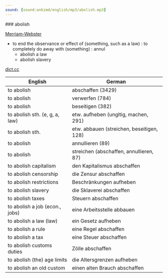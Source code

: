 ```yaml
---
sound: [sound:ankimd/english/mp3/abolish.mp3]
---
```


\### abolish

[Merriam-Webster](https://www.merriam-webster.com/dictionary/abolish)

- to end the observance or effect of (something, such as a law) : to completely do away with (something) : annul
    - abolish a law
    - abolish slavery

[dict.cc](https://www.dict.cc/abolish)

| English        | German       |
| -------------- | ------------ |
| to abolish | abschaffen (3429) |
| to abolish | verwerfen (784) |
| to abolish | beseitigen (382) |
| to abolish sth. (e, g, a, law) | etw. aufheben (ungltig, machen, 291) |
| to abolish sth. | etw. abbauen (streichen, beseitigen, 128) |
| to abolish | annullieren (89) |
| to abolish | streichen (abschaffen, annullieren, 87) |
| to abolish capitalism | den Kapitalismus abschaffen |
| to abolish censorship | die Zensur abschaffen |
| to abolish restrictions | Beschränkungen aufheben |
| to abolish slavery | die Sklaverei abschaffen |
| to abolish taxes | Steuern abschaffen |
| to abolish a job (econ., jobs) | eine Arbeitsstelle abbauen |
| to abolish a law (law) | ein Gesetz aufheben |
| to abolish a rule | eine Regel abschaffen |
| to abolish a tax | eine Steuer abschaffen |
| to abolish customs duties | Zölle abschaffen |
| to abolish (the) age limits | die Altersgrenzen aufheben |
| to abolish an old custom | einen alten Brauch abschaffen |
